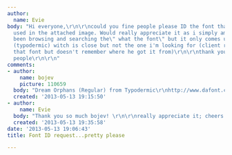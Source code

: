```yaml
---
author:
  name: Evie
body: "Hi everyone,\r\n\r\ncould you fine people please ID the font that is being
  used in the attached image. Would really appreciate it as i simply am out of ideas,
  been browsing and searching the\" what the font\" but it only comes up with effloresce
  (typodermic) witch is close but not the one i'm looking for (client really wants
  that font but doesn't remember where he got it from)\r\n\r\nthank you in advance
  people\r\n\r\n"
comments:
- author:
    name: bojev
    picture: 110659
  body: "Dream Orphans (Regular) from Typodermic\r\nhttp://www.dafont.com/search.php?q=Dream+Orphans"
  created: '2013-05-13 19:15:50'
- author:
    name: Evie
  body: "Thank you so much bojev! \r\n\r\nreally appreciate it; cheers!"
  created: '2013-05-13 19:35:58'
date: '2013-05-13 19:06:43'
title: Font ID request...pretty please

---
```

